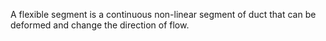 A flexible segment is a continuous non-linear segment of duct that can be deformed and change the direction of flow.